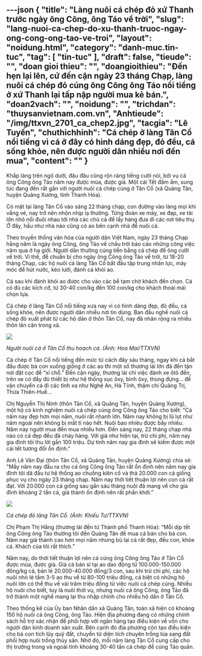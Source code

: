 ---json
{
    "title": "Làng nuôi cá chép đỏ xứ Thanh trước ngày ông Công, ông Táo về trời",
    "slug": "lang-nuoi-ca-chep-do-xu-thanh-truoc-ngay-ong-cong-ong-tao-ve-troi",
    "layout": "noidung.html",
    "category": "danh-muc.tin-tuc",
    "tag": [
        "tin-tuc"
    ],
    "draft": false,
    "tieude": "",
    "doan gioi thieu": "",
    "doangioithieu": "Đến hẹn lại lên, cứ đến cận ngày 23 tháng Chạp, làng nuôi cá chép đỏ cúng ông Công ông Táo nổi tiếng ở xứ Thanh lại tấp nập người mua kẻ bán.",
    "doan2vach": "",
    "noidung": "",
    "trichdan": "thuysanvietnam.com.vn",
    "Anhtieude": "/img/ttxvn_2701_ca_chep2.jpg",
    "tacgia": "Lê Tuyến",
    "chuthichhinh": "Cá chép ở làng Tân Cổ nổi tiếng vì cá ở đây có hình dáng đẹp, đỏ đều, cá sống khỏe, nên được người dân nhiều nơi đến mua",
    "__content__": ""
}
---
<p>Khắp l&agrave;ng tr&ecirc;n ng&otilde; dưới, đ&acirc;u đ&acirc;u cũng rộn r&agrave;ng tiếng cười n&oacute;i, bởi vụ c&aacute; &ocirc;ng C&ocirc;ng &ocirc;ng T&aacute;o năm nay được m&ugrave;a, được gi&aacute;. Một c&aacute;i Tết đầm ấm, sung t&uacute;c đang đến rất gần với người nu&ocirc;i c&aacute; ch&eacute;p c&uacute;ng ở T&acirc;n Cổ (x&atilde; Quảng T&acirc;n, huyện Quảng Xương, tỉnh Thanh H&oacute;a).</p>

<p>C&oacute; mặt tại l&agrave;ng T&acirc;n Cổ v&agrave;o s&aacute;ng 22 th&aacute;ng chạp, con đường v&agrave;o l&agrave;ng mọi khi vắng vẻ, nay trở n&ecirc;n nhộn nhịp lạ thường. Từng đo&agrave;n xe m&aacute;y, xe đạp, xe tải lớn nhỏ nối đu&ocirc;i nhau tới nh&agrave; c&aacute;c chủ c&aacute; để lấy h&agrave;ng đưa đi c&aacute;c nơi ti&ecirc;u thụ. Ở đ&acirc;y, hầu như nh&agrave; n&agrave;o cũng c&oacute; ao b&ecirc;n cạnh nh&agrave; để nu&ocirc;i c&aacute;.</p>

<p>Theo truyền thống văn h&oacute;a của người d&acirc;n Việt Nam, ng&agrave;y 23 th&aacute;ng Chạp hằng năm l&agrave; ng&agrave;y &ocirc;ng C&ocirc;ng, &ocirc;ng T&aacute;o về chầu trời b&aacute;o c&aacute;o những c&ocirc;ng việc năm qua ở hạ giới. Người d&acirc;n thường c&uacute;ng tiễn bằng c&aacute; ch&eacute;p để &ocirc;ng cưỡi về trời. V&igrave; thế, để chuẩn bị cho ng&agrave;y &ocirc;ng C&ocirc;ng &ocirc;ng T&aacute;o về trời, từ 18-20 th&aacute;ng Chạp, c&aacute;c hộ nu&ocirc;i c&aacute; l&agrave;ng T&acirc;n Cổ bắt đầu tập trung nh&acirc;n lực, m&aacute;y m&oacute;c để h&uacute;t nước, k&eacute;o lưới, đ&aacute;nh c&aacute; khỏi ao.</p>

<p>C&aacute; sau khi đ&aacute;nh khỏi ao được cho v&agrave;o c&aacute;c bể tạm chờ kh&aacute;ch đến chọn. C&aacute; c&oacute; đủ c&aacute;c k&iacute;ch cỡ, từ 30-40 con/kg đến 100 con/kg cho kh&aacute;ch thoải m&aacute;i chọn lựa.</p>

<p>C&aacute; ch&eacute;p ở l&agrave;ng T&acirc;n Cổ nổi tiếng xưa nay v&igrave; c&oacute; h&igrave;nh d&aacute;ng đẹp, đỏ đều, c&aacute; sống khỏe, n&ecirc;n được người d&acirc;n nhiều nơi tin d&ugrave;ng. Ban đầu nghề nu&ocirc;i c&aacute; ch&eacute;p đỏ xuất ph&aacute;t từ c&aacute;c hộ d&acirc;n ở th&ocirc;n T&acirc;n Cổ, nay đ&atilde; nh&acirc;n rộng ra nhiều th&ocirc;n l&acirc;n cận trong x&atilde;.</p>

<p><img src="https://cdnimg.vietnamplus.vn/t660/uploaded/pcfo/2019_01_27/ttxvn_2701_ca_chep1.jpg" /></p>

<p><em>Người nu&ocirc;i c&aacute; ở T&acirc;n Cổ thu hoạch c&aacute;. (Ảnh: Hoa Mai/TTXVN)&nbsp;</em></p>

<p>C&aacute; ch&eacute;p ở T&acirc;n Cổ nổi tiếng đến mức từ c&aacute;ch đ&acirc;y s&aacute;u th&aacute;ng, ngay khi c&aacute; bắt đầu được b&agrave; con xuống giống ở c&aacute;c ao th&igrave; một số thương l&aacute;i lớn đ&atilde; đến tận nơi đặt cọc để &ldquo;x&iacute; chỗ.&rdquo; Đến cận ng&agrave;y, thương l&aacute;i chỉ việc đ&aacute;nh xe &ocirc;t&ocirc; đến, tr&ecirc;n xe c&oacute; đầy đủ thiết bị như hệ thống sục &ocirc;xy, b&igrave;nh &ocirc;xy, th&ugrave;ng đựng... để vận chuyển c&aacute; đi c&aacute;c tỉnh xa như Nghệ An, H&agrave; Tĩnh, thậm ch&iacute; Quảng Trị, Thừa Thi&ecirc;n-Huế...</p>

<p>Chị Nguyễn Thị Ninh (th&ocirc;n T&acirc;n Cổ, x&atilde; Quảng T&acirc;n, huyện Quảng Xương), một hộ c&oacute; kinh nghiệm nu&ocirc;i c&aacute; ch&eacute;p c&uacute;ng &ocirc;ng C&ocirc;ng &ocirc;ng T&aacute;o cho biết: &quot;C&aacute; năm nay đẹp hơn mọi năm, nu&ocirc;i rất nhanh lớn. Năm nay kh&ocirc;ng bị lũ lụt như năm ngo&aacute;i n&ecirc;n kh&ocirc;ng bị mất t&iacute; n&agrave;o hết. Nu&ocirc;i bao nhi&ecirc;u được bấy nhi&ecirc;u. Năm nay người mua đến mua nhiều hơn. Đến s&aacute;ng nay, 22 th&aacute;ng chạp nh&agrave; n&agrave;o c&oacute; c&aacute; đẹp đều đ&atilde; ch&aacute;y h&agrave;ng. Với gi&aacute; như hiện tại, trừ chi ph&iacute;, năm nay gia đ&igrave;nh t&ocirc;i thu lời gần 100 triệu. Dự t&iacute;nh năm nay gia đ&igrave;nh sẽ kiếm được một c&aacute;i tết tương đối ổn định.&quot;</p>

<p>Anh L&ecirc; Văn Đại (th&ocirc;n T&acirc;n Cổ, x&atilde; Quảng T&acirc;n, huyện Quảng Xương) chia sẻ: &quot;Mấy năm nay đầu ra cho c&aacute; &ocirc;ng C&ocirc;ng &ocirc;ng T&aacute;o rất ổn định n&ecirc;n năm nay gia đ&igrave;nh t&ocirc;i d&atilde; đầu tư hệ thống ao chuồng ki&ecirc;n cố v&agrave; thả 20.000 con c&aacute; giống phục vụ cho ng&agrave;y 23 th&aacute;ng chạp. Năm nay thời tiết thuận lợi n&ecirc;n con c&aacute; rất đạt. Với 20.000 con c&aacute; giống sau gần s&aacute;u th&aacute;ng nu&ocirc;i đ&atilde; mang về cho gia đ&igrave;nh khoảng 2 tấn c&aacute;, gi&aacute; th&agrave;nh ổn định n&ecirc;n rất phấn khởi.&rdquo;</p>

<p><img src="https://cdnimg.vietnamplus.vn/t660/uploaded/pcfo/2019_01_27/2701_ca_chep_do.jpg" /></p>

<p><em>C&aacute; ch&eacute;p đỏ l&agrave;ng T&acirc;n Cổ. (Ảnh: Khiếu Tư/TTXVN)&nbsp;</em></p>

<p>Chị Phạm Thị Hằng (thương l&aacute;i đến từ Th&agrave;nh phố Thanh H&oacute;a): &ldquo;Mỗi dịp tết &ocirc;ng C&ocirc;ng &ocirc;ng T&aacute;o thường t&ocirc;i đến Quảng T&acirc;n để mua c&aacute; b&aacute;n cho b&agrave; con. Năm nay gi&aacute; th&agrave;nh cao hơn mọi năm nhưng b&ugrave; lại c&aacute; rất đẹp, đều con, khỏe c&aacute;. Kh&aacute;ch của t&ocirc;i rất th&iacute;ch.&rdquo;</p>

<p>Năm nay, do thời tiết thuận lợi n&ecirc;n c&aacute; c&uacute;ng &ocirc;ng C&ocirc;ng &ocirc;ng T&aacute;o ở T&acirc;n Cổ được m&ugrave;a, được gi&aacute;. Gi&aacute; c&aacute; b&aacute;n sỉ tại ao dao động từ 100.000-150.000 đồng/kg c&aacute;, b&aacute;n lẻ 20.000-40.000 đồng/3 con, sau khi trừ chi ph&iacute;, c&aacute;c hộ nu&ocirc;i nhỏ lẻ tầm 3-5 ao thu về từ 80-100 triệu đồng, c&aacute; biệt c&oacute; những hộ nu&ocirc;i lớn c&oacute; thể thu về v&agrave;i trăm triệu đồng từ việc nu&ocirc;i c&aacute; ch&eacute;p c&uacute;ng. Nhiều hộ nu&ocirc;i cho biết, tuy l&agrave; nu&ocirc;i thời vụ, nhưng nu&ocirc;i c&aacute; &ocirc;ng C&ocirc;ng, &ocirc;ng T&aacute;o đ&atilde; trở th&agrave;nh một nghề mang lại thu nhập ch&iacute;nh cho nhiều hộ d&acirc;n ở T&acirc;n Cổ.</p>

<p>Theo thống k&ecirc; của Ủy ban Nh&acirc;n d&acirc;n x&atilde; Quảng T&acirc;n, to&agrave;n x&atilde; hiện c&oacute; khoảng 150 hộ nu&ocirc;i c&aacute; &ocirc;ng C&ocirc;ng, &ocirc;ng T&aacute;o. Hiện địa phương đang c&oacute; những ch&iacute;nh s&aacute;ch hỗ trợ x&aacute;c nhận để phối hợp với ng&acirc;n h&agrave;ng tạo điều kiện về vốn cho người d&acirc;n kinh doanh sản xuất. B&ecirc;n cạnh đ&oacute; địa phương c&ograve;n tạo điều kiện cho b&agrave; con t&iacute;ch lũy quỹ đất, chuyển từ diện t&iacute;ch chuy&ecirc;n trồng l&uacute;a sang đất phối hợp nu&ocirc;i trồng thủy sản. Nhờ đ&oacute;, mỗi năm l&agrave;ng T&acirc;n Cổ cung cấp cho thị trường trong v&agrave; ngo&agrave;i tỉnh khoảng 30-40 tấn c&aacute; ch&eacute;p để c&uacute;ng T&aacute;o qu&acirc;n.</p>
